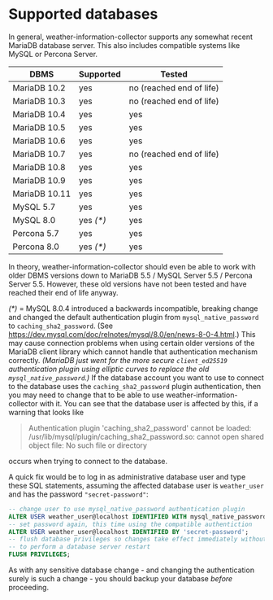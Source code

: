 # Supported databases

In general, weather-information-collector supports any somewhat recent MariaDB
database server. This also includes compatible systems like MySQL or Percona
Server.

| DBMS          | Supported   | Tested                   |
| ------------- | ----------- | ------------------------ |
| MariaDB 10.2  | yes         | no (reached end of life) |
| MariaDB 10.3  | yes         | no (reached end of life) |
| MariaDB 10.4  | yes         | yes                      |
| MariaDB 10.5  | yes         | yes                      |
| MariaDB 10.6  | yes         | yes                      |
| MariaDB 10.7  | yes         | no (reached end of life) |
| MariaDB 10.8  | yes         | yes                      |
| MariaDB 10.9  | yes         | yes                      |
| MariaDB 10.11 | yes         | yes                      |
| MySQL 5.7     | yes         | yes                      |
| MySQL 8.0     | yes _(*)_   | yes                      |
| Percona 5.7   | yes         | yes                      |
| Percona 8.0   | yes _(*)_   | yes                      |

In theory, weather-information-collector should even be able to work with older
DBMS versions down to MariaDB 5.5 / MySQL Server 5.5 / Percona Server 5.5.
However, these old versions have not been tested and have reached their end of
life anyway.

_(*)_ = MySQL 8.0.4 introduced a backwards incompatible, breaking change and
changed the default authentication plugin from `mysql_native_password` to
`caching_sha2_password`. (See <https://dev.mysql.com/doc/relnotes/mysql/8.0/en/news-8-0-4.html>.)
This may cause connection problems when using certain older versions of the
MariaDB client library which cannot handle that authentication mechanism
correctly. _(MariaDB just went for the more secure `client_ed25519`
authentication plugin using elliptic curves to replace the old
`mysql_native_password`.)_ If the database account you want to use to connect to
the database uses the `caching_sha2_password` plugin authentication, then you
may need to change that to be able to use weather-information-collector with it.
You can see that the database user is affected by this, if a warning that looks
like

> Authentication plugin 'caching_sha2_password'
  cannot be loaded: /usr/lib/mysql/plugin/caching_sha2_password.so: cannot open
  shared object file: No such file or directory

occurs when trying to connect to the database.

A quick fix would be to log in as administrative database user and type these
SQL statements, assuming the affected database user is `weather_user` and has
the password `"secret-password"`:

```sql
-- change user to use mysql_native_password authentication plugin
ALTER USER weather_user@localhost IDENTIFIED WITH mysql_native_password BY '';
-- set password again, this time using the compatible authentiction
ALTER USER weather_user@localhost IDENTIFIED BY 'secret-password';
-- flush database privileges so changes take effect immediately without the need
-- to perform a database server restart
FLUSH PRIVILEGES;
```
As with any sensitive database change - and changing the authentication surely
is such a change - you should backup your database _before_ proceeding.
